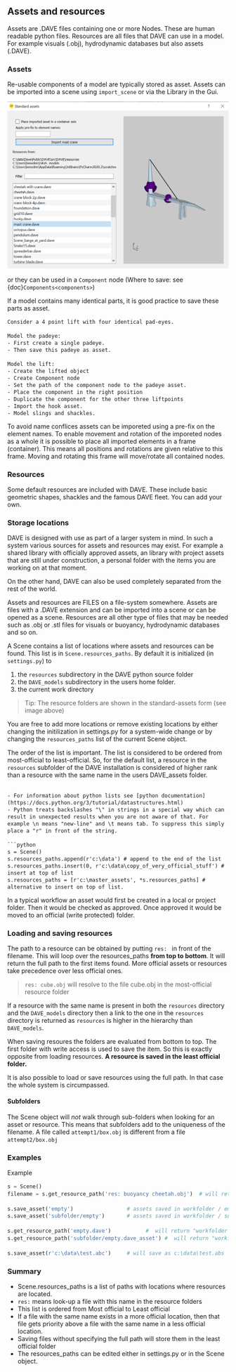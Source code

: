 ## Assets and resources

Assets are .DAVE files containing one or more Nodes. These are human readable python files.
Resources are all files that DAVE can use in a model. For example visuals (.obj), hydrodynamic databases but also assets (.DAVE).

### Assets

Re-usable components of a model are typically stored as asset. Assets can be imported into a scene using `import_scene` or via the Library in the Gui.

![Library](./images/asset_library.png)

or they can be used in a `Component` node (Where to save: see {doc}`Components<components>`)

If a model contains many identical parts, it is good practice to save these parts as asset. 

```{admonition} Example:
Consider a 4 point lift with four identical pad-eyes.

Model the padeye:
- First create a single padeye.
- Then save this padeye as asset.

Model the lift:
- Create the lifted object
- Create Component node
- Set the path of the component node to the padeye asset.
- Place the component in the right position
- Duplicate the component for the other three liftpoints
- Import the hook asset.
- Model slings and shackles.
```

To avoid name conflices assets can be imporeted using a pre-fix on the element names.
To enable movement and rotation of the imporeted nodes as a whole it is possible to place all imported elements in a frame (container). This means all positions and rotations are given relative to this frame. Moving and rotating this frame will move/rotate all contained nodes.

### Resources

Some default resources are included with DAVE. These include basic geometric shapes, shackles and the famous DAVE fleet. You can add your own.


### Storage locations


DAVE is designed with use as part of a larger system in mind. In such a system various sources for assets and resources may exist.
For example a shared library with officially approved assets, an library with project assets that are still under construction, a personal folder with the items you are working on at that moment.

On the other hand, DAVE can also be used completely separated from the rest of the world.

Assets and resources are FILES on a file-system somewhere. Assets are files with a .DAVE extension and can be imported into a scene or can be opened as a scene. Resources are all other type of files that may be needed such as .obj or .stl files for visuals or buoyancy, hydrodynamic databases and so on.

A Scene contains a list of locations where assets and resources can be found. This list is in `Scene.resources_paths`. By default it is initialized (in `settings.py`) to

1. the `resources` subdirectory in the DAVE python source folder
2. the `DAVE_models` subdirectory in the users home folder.
3. the current work directory


> Tip: The resource folders are shown in the standard-assets form (see image above)


You are free to add more locations or remove existing locations by either changing the initilization in settings.py for a system-wide change or by changing the `resources_paths` list of the current Scene object.

The order of the list is important.
The list is considered to be ordered from most-official to least-official. So, for the default list, a resource in the `resources` subfolder of the DAVE installation is considered of higher rank than a resource with the same name in the users DAVE_assets folder.

```{admonition} More info:

- For information about python lists see [python documentation](https://docs.python.org/3/tutorial/datastructures.html)
- Python treats backslashes "\" in strings in a special way which can result in unexpected results when you are not aware of that. For example \n means "new-line" and \t means tab. To suppress this simply place a "r" in front of the string.

```python
s = Scene()
s.resources_paths.append(r'c:\data') # append to the end of the list
s.resources_paths.insert(0, r'c:\data\copy_of_very_official_stuff') # insert at top of list
s.resources_paths = [r'c:\master_assets', *s.resources_paths] # alternative to insert on top of list.
```

In a typical workflow an asset would first be created in a local or project folder. Then it would be checked as approved. Once approved it would be moved to an official (write protected) folder.

### Loading and saving resources

The path to a resource can be obtained by putting `res: ` in front of the filename. This will loop over the resources_paths **from top to bottom**. It will return the full path to the first items found. More official assets or resources take precedence over less official ones.


> `res: cube.obj` will resolve to the file cube.obj in the most-official resource folder 

If a resource with the same name is present in both the `resources` directory and the `DAVE_models` directory then a link to the one in the `resources` directory is returned as `resources` is higher in the hierarchy than `DAVE_models`.

When saving resoures the folders are evaluated from bottom to top. The first folder with write access is used to save the item. So this is exactly opposite from loading resources. **A resource is saved in the least official folder.**

It is also possible to load or save resources using the full path. In that case the whole system is circumpassed.

#### Subfolders

The Scene object will *not* walk through sub-folders when looking for an asset or resource. This means that subfolders add to the uniqueness of the filename.
A file called `attempt1/box.obj` is different from a file `attempt2/box.obj`


### Examples

Example 

```python
s = Scene()
filename = s.get_resource_path('res: buoyancy cheetah.obj')  # will return the official buoyancy cheetah.obj

s.save_asset('empty')                 # assets saved in workfolder / empty.dave
s.save_asset('subfolder/empty')       # assets saved in workfolder / subfolder / empty.dave

s.get_resource_path('empty.dave')           #  will return "workfolder / empty.dave_asset"
s.get_resource_path('subfolder/empty.dave_asset') #  will return "workfolder / subfolder / empty.dave"

s.save_asset(r'c:\data\test.abc')     # will save as c:\data\test.abs
```

### Summary

- Scene.resources_paths is a list of paths with locations where resources are located.
- `res:` means look-up a file with this name in the resource folders 
- This list is ordered from Most official to Least official
- If a file with the same name exists in a more official location, then that file gets priority above a file with the same name in a less official location.
- Saving files without specifying the full path will store them in the least official folder
- The resources_paths can be edited either in settings.py or in the Scene object.

